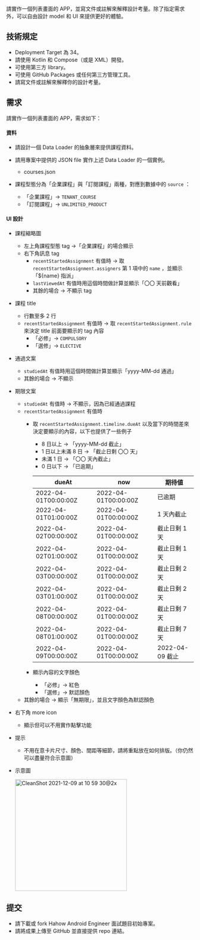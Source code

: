 
請實作一個列表畫面的 APP，並寫文件或註解來解釋設計考量。除了指定需求外，可以自由設計 model 和 UI 來提供更好的體驗。

## 技術規定

- Deployment Target 為 34。
- 請使用 Kotlin 和 Compose（或是 XML）開發。
- 可使用第三方 library。
- 可使用 GitHub Packages 或任何第三方管理工具。
- 請寫文件或註解來解釋你的設計考量。

## 需求

請實作一個列表畫面的 APP，需求如下：

#### 資料

- 請設計一個 Data Loader 的抽象層來提供課程資料。
- 請用專案中提供的 JSON file 實作上述 Data Loader 的一個實例。

    - courses.json

- 課程型態分為「企業課程」與「訂閱課程」兩種，對應到數據中的 `source` ：
    
    - 「企業課程」→ `TENANT_COURSE`
    - 「訂閱課程」→ `UNLIMITED_PRODUCT`

#### UI 設計

- 課程縮略圖
    - 左上角課程型態 tag →「企業課程」的場合顯示
    - 右下角訊息 tag
        - `recentStartedAssignment` 有值時 → 取 `recentStartedAssignment.assigners` 第 1 項中的 `name` ，並顯示「${name} 指派」
        - `lastViewedAt` 有值時用這個時間做計算並顯示「〇〇 天前觀看」
        - 其餘的場合 → 不顯示 tag

- 課程 title
    - 行數至多 2 行
    - `recentStartedAssignment` 有值時 → 取 `recentStartedAssignment.rule` 來決定 title 前面要顯示的 tag 內容
        - 「必修」→ `COMPULSORY`
        - 「選修」→ `ELECTIVE`

- 通過文案
    - `studiedAt` 有值時用這個時間做計算並顯示「yyyy-MM-dd 通過」
    - 其餘的場合 → 不顯示

- 期限文案
    - `studiedAt` 有值時 → 不顯示，因為已經通過課程
    - `recentStartedAssignment` 有值時
        - 取 `recentStartedAssignment.timeline.dueAt` 以及當下的時間差來決定要顯示的內容，以下也提供了一些例子
            - 8 日以上 → 「yyyy-MM-dd 截止」
            - 1 日以上未滿 8 日 → 「截止日剩 〇〇 天」
            - 未滿 1 日 → 「〇〇 天內截止」
            - 0 日以下 → 「已逾期」

            | dueAt                | now                  | 期待値           |
            |----------------------|----------------------|---------------|
            | 2022-04-01T00:00:00Z | 2022-04-01T00:00:00Z | 已逾期           |
            | 2022-04-01T01:00:00Z | 2022-04-01T00:00:00Z | 1 天內截止        |
            | 2022-04-02T00:00:00Z | 2022-04-01T00:00:00Z | 截止日剩 1 天      |
            | 2022-04-02T01:00:00Z | 2022-04-01T00:00:00Z | 截止日剩 1 天      |
            | 2022-04-03T00:00:00Z | 2022-04-01T00:00:00Z | 截止日剩 2 天      |
            | 2022-04-03T01:00:00Z | 2022-04-01T00:00:00Z | 截止日剩 2 天      |
            | 2022-04-08T00:00:00Z | 2022-04-01T00:00:00Z | 截止日剩 7 天      |
            | 2022-04-08T01:00:00Z | 2022-04-01T00:00:00Z | 截止日剩 7 天      |
            | 2022-04-09T00:00:00Z | 2022-04-01T00:00:00Z | 2022-04-09 截止 |

        - 顯示內容的文字顏色
            - 「必修」→ 紅色
            - 「選修」→ 默認顏色
    - 其餘的場合 → 顯示「無期限」，並且文字顏色為默認顏色

- 右下角 more icon
    - 顯示但可以不用實作點擊功能

- 提示
    - 不用在意卡片尺寸、顏色、間距等細節，請將重點放在如何排版。（你仍然可以盡量符合示意圖）

- 示意圖

    <img width="300" alt="CleanShot 2021-12-09 at 10 59 30@2x" src="https://github.com/hahow/android-recruit-project/assets/15129081/70ad7c8d-5298-4506-a7ab-1cfdf6fc9ed9">

## 提交

- 請下載或 fork Hahow Android Engineer 面試題目初始專案。
- 請將成果上傳至 GitHub 並直接提供 repo 連結。
